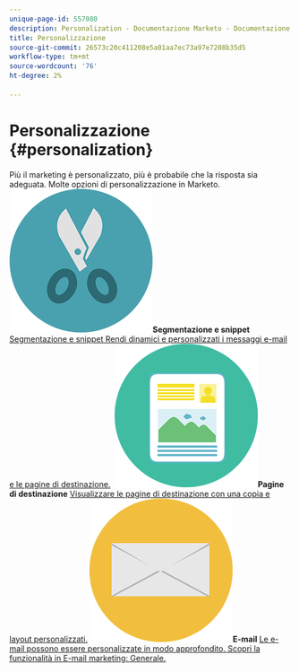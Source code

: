 ```yaml
---
unique-page-id: 557080
description: Personalization - Documentazione Marketo - Documentazione del prodotto
title: Personalizzazione
source-git-commit: 26573c20c411208e5a01aa7ec73a97e7208b35d5
workflow-type: tm+mt
source-wordcount: '76'
ht-degree: 2%

---
```



# Personalizzazione {#personalization}

Più il marketing è personalizzato, più è probabile che la risposta sia adeguata. Molte opzioni di personalizzazione in Marketo.
**&#x200B; ![Segmentazione e snippet](assets/graphic-design-tools-18.png)Segmentazione e snippet** [Segmentazione e snippet Rendi dinamici e personalizzati i messaggi e-mail e le pagine di destinazione.](https://docs.marketo.com/display/DOCS/Segmentation+and+Snippets)     **&#x200B; ![Pagine di destinazione](assets/office-artboard-80.png)Pagine di destinazione** [Visualizzare le pagine di destinazione con una copia e layout personalizzati.](https://docs.marketo.com/display/DOCS/Personalizing+Landing+Pages)     **&#x200B; ![E-mail](assets/office-27-1.png)E-mail** [Le e-mail possono essere personalizzate in modo approfondito. Scopri la funzionalità in E-mail marketing: Generale.](https://docs.marketo.com/display/DOCS/General)

